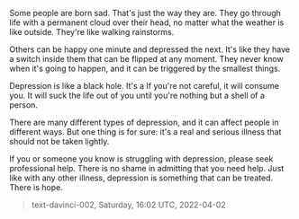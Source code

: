 

Some people are born sad. That's just the way they are. They go through life with a permanent cloud over their head, no matter what the weather is like outside. They're like walking rainstorms.

Others can be happy one minute and depressed the next. It's like they have a switch inside them that can be flipped at any moment. They never know when it's going to happen, and it can be triggered by the smallest things.

 Depression is like a black hole. It's a If you're not careful, it will consume you. It will suck the life out of you until you're nothing but a shell of a person.

There are many different types of depression, and it can affect people in different ways. But one thing is for sure: it's a real and serious illness that should not be taken lightly.

If you or someone you know is struggling with depression, please seek professional help. There is no shame in admitting that you need help. Just like with any other illness, depression is something that can be treated. There is hope.

> text-davinci-002, Saturday, 16:02 UTC, 2022-04-02
